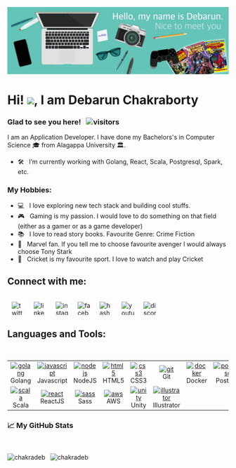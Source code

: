 ![Banner](https://github.com/chakradeb/chakradeb/blob/main/github-profile-cover.jpg)


<!-- welcome message -->
<h1>Hi! <img src="https://media.giphy.com/media/hvRJCLFzcasrR4ia7z/giphy.gif" width="25px">, I am Debarun Chakraborty</h1>

### Glad to see you here! &nbsp; ![visitors](https://visitor-badge.glitch.me/badge?page_id=chakradeb.chajradeb)

<!-- About me -->
I am an Application Developer. I have done my Bachelors's in Computer Science 🎓 from Alagappa University 🏛.

- 🛠 &nbsp; I’m currently working with Golang, React, Scala, Postgresql, Spark, etc.

### My Hobbies:

- 💻 &nbsp; I love exploring new tech stack and building cool stuffs.
- 🎮 &nbsp; Gaming is my passion. I would love to do something on that field (either as a gamer or as a game developer)
- 📚 &nbsp; I love to read story books. Favourite Genre: Crime Fiction
- 🎥 &nbsp; Marvel fan. If you tell me to choose favourite avenger I would always choose Tony Stark
- 🏏 &nbsp; Cricket is my favourite sport. I love to watch and play Cricket

<!-- Social -->
## Connect with me:
<br/>
<a href="https://twitter.com/chakradeb_">
    <img align="left" hspace="10" src="https://www.flaticon.com/svg/static/icons/svg/733/733579.svg" alt="twitter" height="30" width="30" />
</a>
<a href="https://www.linkedin.com/in/chakradeb">
    <img align="left" hspace="10" src="https://www.flaticon.com/svg/static/icons/svg/174/174857.svg" alt="linkedin" height="30" width="30" />
</a>
<a href="https://www.instagram.com/debarun_xd">
    <img align="left" hspace="10" src="https://www.flaticon.com/svg/static/icons/svg/174/174855.svg" alt="instagram" height="30" width="30" />
</a>
<a href="https://www.facebook.com/chakradeb">
    <img align="left" hspace="10" src="https://www.flaticon.com/svg/static/icons/svg/1384/1384053.svg" alt="facebook" height="30" width="30" />
</a>
<a href="https://hashnode.com/@chakradeb">
    <img align="left" hspace="10" src="https://cdn.hashnode.com/res/hashnode/image/upload/v1592752137870/scHk9tTaA.png?auto=compress" alt="hashnode" height="30" width="30" />
</a>
<a href="https://www.youtube.com/nearlynoob">
    <img align="left" hspace="10" src="https://www.flaticon.com/svg/static/icons/svg/1384/1384060.svg" alt="youtube" height="30" width="30" />
</a>
<a href="https://discord.gg/2fnFaTE">
    <img align="left" hspace="10" src="https://www.flaticon.com/svg/static/icons/svg/2111/2111370.svg" alt="discord" height="30" width="30" />
</a>
</p>
<br/>

## Languages and Tools:
<br/>
<table>
    <tr>
        <td align="center" width="96">
            <a href="https://golang.org/">
                <img src="https://devicon.dev/devicon.git/icons/go/go-original.svg" alt="golang" width="30" height="30"/>
            </a>
            <br/>Golang
        </td>
        <td align="center" width="96">
            <a href="https://developer.mozilla.org/en-US/docs/Web/JavaScript">
                <img src="https://devicon.dev/devicon.git/icons/javascript/javascript-original.svg" alt="javascript" width="30" height="30"/>
            </a>
            <br/>Javascript
        </td>
        <td align="center" width="96">
            <a href="https://nodejs.org">
                <img src="https://devicon.dev/devicon.git/icons/nodejs/nodejs-original.svg" alt="nodejs" width="30" height="30"/>
            </a>
            <br/>NodeJS
        </td>
        <td align="center" width="96">
            <a href="https://www.w3.org/html/">
                <img src="https://devicon.dev/devicon.git/icons/html5/html5-original-wordmark.svg" alt="html5" width="30" height="30"/>
            </a>
            <br/>HTML5
        </td>
        <td align="center" width="96">
            <a href="https://www.w3schools.com/css/">
                <img src="https://devicon.dev/devicon.git/icons/css3/css3-original-wordmark.svg" alt="css3" width="30" height="30"/>
            </a>
            <br/>CSS3
        </td>
        <td align="center" width="96">
            <a href="https://git-scm.com/">
                <img src="https://www.vectorlogo.zone/logos/git-scm/git-scm-icon.svg" alt="git" width="30" height="30"/>
            </a>
            <br/>Git
        </td>
        <td align="center" width="96">
            <a href="https://www.docker.com/">
                <img src="https://devicon.dev/devicon.git/icons/docker/docker-original-wordmark.svg" alt="docker" width="30" height="30"/>
            </a>
            <br/>Docker
        </td>
        <td align="center" width="96">
            <a href="https://www.postgresql.org">
                <img src="https://devicon.dev/devicon.git/icons/postgresql/postgresql-original-wordmark.svg" alt="postgresql" width="30" height="30"/>
            </a>
            <br/>Postgres
        </td>
    </tr>
    <tr>
        <td align="center" width="96">
            <a href="https://www.scala-lang.org/">
                <img src="https://devicon.dev/devicon.git/icons/scala/scala-original.svg" alt="scala" width="30" height="30"/>
            </a>
            <br/>Scala
        </td>
        <td align="center" width="96">
            <a href="https://reactjs.org/">
                <img src="https://devicon.dev/devicon.git/icons/react/react-original-wordmark.svg" alt="react" width="30" height="30"/>
            </a>
            <br/>ReactJS
        </td>
        <td align="center" width="96">
            <a href="https://sass-lang.com">
                <img src="https://devicon.dev/devicon.git/icons/sass/sass-original.svg" alt="sass" width="30" height="30"/>
            </a>
            <br/>Sass
        </td>
        <td align="center" width="96">
            <a href="https://aws.amazon.com/">
                <img src="https://devicon.dev/devicon.git/icons/amazonwebservices/amazonwebservices-original-wordmark.svg" alt="aws" width="30" height="30"/>
            </a>
            <br/>AWS
        </td>
        <td align="center" width="96">
            <a href="https://unity.com/">
                <img src="https://icon-library.com/images/unity-icon/unity-icon-1.jpg" alt="unity" width="30" height="30"/>
            </a>
            <br/>Unity
        </td>
        <td align="center" width="96">
            <a href="https://www.adobe.com/in/products/illustrator.html">
                <img src="https://www.vectorlogo.zone/logos/adobe_illustrator/adobe_illustrator-icon.svg" alt="illustrator" width="30" height="30"/>
            </a>
            <br/>Illustrator
        </td>
    </tr>
</table>

### 📈 My GitHub Stats

<br />
<p align="left">
    <img src="https://github-readme-stats.vercel.app/api?username=chakradeb&show_icons=true&theme=gotham" alt="chakradeb" />
    &nbsp;
    <img src="https://github-readme-stats.vercel.app/api/top-langs/?username=chakradeb&show_icons=true&theme=gotham" alt="chakradeb" />
</p>


<!--
**chakradeb/chakradeb** is a ✨ _special_ ✨ repository because its `README.md` (this file) appears on your GitHub profile.

Here are some ideas to get you started:

- 🔭 I’m currently working on ...
- 🌱 I’m currently learning ...
- 👯 I’m looking to collaborate on ...
- 🤔 I’m looking for help with ...
- 💬 Ask me about ...
- 📫 How to reach me: ...
- 😄 Pronouns: ...
- ⚡ Fun fact: ...
-->
